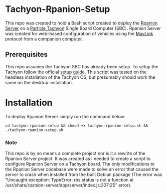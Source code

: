 # Tachyon-Rpanion-Setup
This repo was created to hold a Bash script created to deploy the [Rpanion Server](https://www.docs.rpanion.com/software/rpanion-server) on a [Particle Tachyon](https://www.particle.io/tachyon/) Single Board Computer (SBC). Rpanion Server was created for web-based configuration of vehicles using the [MavLink](https://mavlink.io/) protocol from a companion computer.

## Prerequisites
This repo assumes the Tachyon SBC has already been setup. To setup the Tachyon follow the official [setup guide](https://developer.particle.io/tachyon/setup/install-setup). This script was tested on the headless installation of the Tachyon OS, but presumably should work the same on the desktop installation.

# Installation
To deploy Rpanion Server simply run the command below:

```cd tachyon-rpanion-setup && chmod +x tachyon-rpanion-setup.sh && ./tachyon-rpanion-setup.sh```

### Note 
This repo is by no means a complete project nor is it a rewrite of the Rpanion Server project. It was created as I needed to create a script to configure Rpanion Server on a Tachyon board. The only modifications to the Rpanion Server codebase were made to solve an error that caused the server to crash when installed from the built Debian package (The error was "Uncaught exception: TypeError: res.status is not a function at /usr/share/rpanion-server/app/server/index.js:337:25" error).